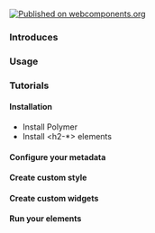 [![Published on webcomponents.org](https://img.shields.io/badge/webcomponents.org-published-blue.svg)](https://www.webcomponents.org/element/mrLeung/front-end-meta)

### Introduces
### Usage
### Tutorials
#### Installation
- Install Polymer
- Install <h2-*> elements
#### Configure your metadata
#### Create custom style  
#### Create custom widgets
#### Run your elements
